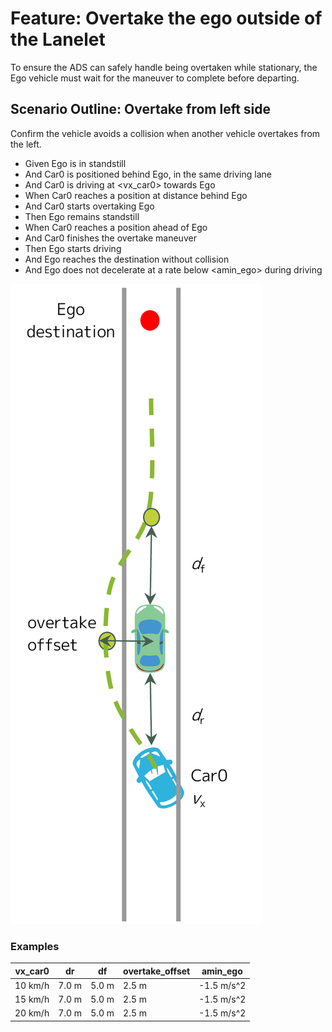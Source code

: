 # Feature: Overtake the ego outside of the Lanelet

To ensure the ADS can safely handle being overtaken while stationary,
the Ego vehicle must wait for the maneuver to complete before departing.

## Scenario Outline: Overtake from left side

Confirm the vehicle avoids a collision when another vehicle overtakes from the left.

* Given Ego is in standstill
* And Car0 is positioned behind Ego, in the same driving lane
* And Car0 is driving at <vx_car0> towards Ego
* When Car0 reaches a position at distance <dr> behind Ego
* And Car0 starts overtaking Ego
* Then Ego remains standstill
* When Car0 reaches a position <df> ahead of Ego
* And Car0 finishes the overtake maneuver
* Then Ego starts driving
* And Ego reaches the destination without collision
* And Ego does not decelerate at a rate below <amin_ego> during driving

![Description](UC-NTR-001-0001.png)

### Examples

  | vx_car0 | dr    | df    | overtake_offset | amin_ego   |
  | ------- | ----- | ----- | --------------- | ---------- |
  | 10 km/h | 7.0 m | 5.0 m | 2.5 m           | -1.5 m/s^2 |
  | 15 km/h | 7.0 m | 5.0 m | 2.5 m           | -1.5 m/s^2 |
  | 20 km/h | 7.0 m | 5.0 m | 2.5 m           | -1.5 m/s^2 |
  